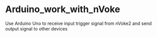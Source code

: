 # Arduino_work_with_nVoke
Use Arduino Uno to receive input trigger signal from nVoke2 and send output signal to other devices
